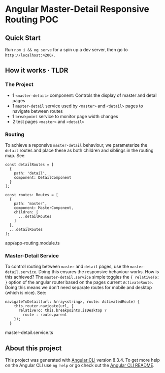 # Angular Master-Detail Responsive Routing POC

## Quick Start

Run `npm i && ng serve` for a spin up a dev server, then go to `http://localhost:4200/`. 

## How it works · TLDR

### The Project

* 1 `<master-detail>` component: Controls the display of master and detail pages
* 1 `master-detail` service used by `<master>` and `<detail>` pages to navigate between routes
* 1 `breakpoint` service to monitor page width changes
* 2 test pages `<master>` and `<detail>`

### Routing

To achieve a reponsive `master-detail` behaviour, we parameterize the `detail` routes and place these as both children and siblings in the routing map. See:

```
const detailRoutes = [
  {
    path: 'detail',
    component: DetailComponent
  }
];

const routes: Routes = [
  {
    path: 'master',
    component: MasterComponent,
    children: [
      ...detailRoutes
    ]
  },
  ...detailRoutes
];

```
app/app-routing.module.ts

### Master-Detail Service

To control routing between `master` and `detail` pages, use the `master-detail.service`. Doing this ensures the responsive behaviour works. How is this achieved? The `master-detail.service` simple toggles the `{ relativeTo: }` option of the angular router based on the pages current `ActivateRoute`. Doing this means we don't need separate routes for mobile and desktop (which is nice). See:

```
navigateToDetail(url: Array<string>, route: ActivatedRoute) {
    this.router.navigate(url, {
      relativeTo: this.breakpoints.isDesktop ?
        route : route.parent
    });
  }
```
master-detail.service.ts



## About this project

This project was generated with [Angular CLI](https://github.com/angular/angular-cli) version 8.3.4. To get more help on the Angular CLI use `ng help` or go check out the [Angular CLI README](https://github.com/angular/angular-cli/blob/master/README.md).
